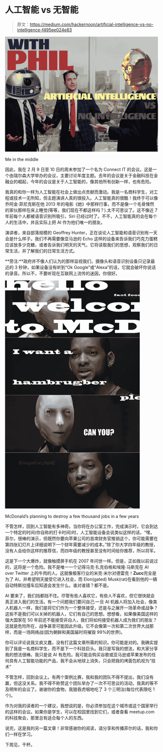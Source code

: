 # 人工智能 vs 无智能

> 原文：<https://medium.com/hackernoon/artificial-intelligence-vs-no-intelligence-f495ee024e83>

![](img/d27453f4924019cc379fcabf9f4be690.png)

Me in the middle

因此，我在 2 月 9 日至 10 日的周末参加了一个名为 Connect IT 的会议。这是一个由瑞尔森大学举办的会议，主要讨论年度主题。去年的会议是关于金融科技在金融业的崛起，今年的会议是关于人工智能的，像其他所有创新一样，也有危险。

我真的和你一样为人工智能在社会上做出点贡献而激动。我是一名商科学生，对工程或技术一无所知，但主题演讲人真的很投入。人工智能真的很酷！我终于可以像乔阿金·菲尼克斯在他 2013 年的电影《她》中那样行事，而不是像一个毛骨悚然的家伙那样在床上睡觉(等等，我们现在不都这样吗？).太不可思议了。这不像近 7 年前每个人都被语音识别所吸引，Siri 已经过时了。不不，人工智能真的会在每个人的生活中，并且实际上把 AI 作为他们唯一的朋友。

演讲者，来自部落规模的 Geoffrey Hunter，正在谈论人工智能和语音识别有一天会是什么样子。我们不再需要像亚马逊的 Echo 这样的设备来告诉我们巧克力蛋糕应该放多少克糖，或者告诉我们明天的天气，它将读取我们的思想，观察我们的日常生活，并了解我们的日常生活方式。

**旁注:**政府并不像人们认为的那样监视我们，摄像头和语音识别设备只记录最近的 3 秒钟，如果设备没有听到“Ok Google”或“Alexa”的话，它就会破坏你说话的录音。所以不，不要听现在互联网上流传的迷因，你很好。

![](img/29e8f79019eb10edba643d8813c37332.png)

McDonald’s planning to destroy a few thousand jobs in a few years

不管怎样，回到人工智能有多神奇。当你将在办公室工作，完成演示时，它会到达一个特定的时间(你自称的打卡时间)时，人工智能设备会说类似这样的话，“嘿，菲尔，很棒的演示，但既然你要向苹果公司的首席财务官推销这个，你可能需要在第四张幻灯片上详细说明下一个财年需要减少的成本。”除了你大学四年级的教授，没有人会给你这样的推荐信，而四年级的教授甚至没有时间给你推荐，所以将军。

这是下一个大爆炸，就像触摸屏手机在 2007 年问世一样。但是，正如我以前说过的，这将是一个危险。我不是唯一一个记得马克·扎克伯格和埃隆·马斯克在 AI over Twitter 上的牛肉的人。这就像极客行业的米克·米尔对德雷克！**Zucc**完全是为了 AI，并希望明天接受它进入社会，而 Elon(gated) Musk(rat)在看到他的一辆自动特斯拉撞车后知道会发生什么。谁对谁错？都不是。

AI 要来了，我们挡都挡不住。尽管有些人喜欢它，有些人不喜欢，但它很快就会真正进入我们的生活。有一个问题我们要问自己:一旦 AI 机器人将加入社会，像类人机器人一样，我们是将它们作为一个整体接受，还是与之展开一场革命或战争？这些不是我们可以关掉的机器人，它们有自己的思想。想想看，如果像美国这样的强大国家在 50 年前还不能接受非白人，我们将如何接受机器人成为我们的朋友？这就是危险所在，战争甚至可能因此升级。它不会像第一次和第二次世界大战那样，而是一场网络战(因为朝鲜和美国届时将摧毁 99%的世界)。

你可以评论说我又疯又蠢，没有打这篇文章所需的知识。你可能是对的。我确实提到了我是一名商科学生，而不是下一个科技巨头。我只是写我的想法，和大家分享我的想法很棒。我只是说 AI 有危险。我可能会购买谷歌或亚马逊或苹果发布的任何具有人工智能功能的产品，我不会从地球上消失，只会把我的烤面包机视为“技术”

不管怎样，回到会议上。有两个案例比赛，我和我的团队不得不提出，我们没有赢，但这没关系。我不得不称赞这个团队举办了一次不可思议的活动，我真的等不及明年的会议了。谢谢你的食物，我狼吞虎咽地吃了 3 个三明治(每位代表限吃 1 个)。

作为对我的读者的一个建议，我想说的是，你必须参加在这个城市或这个国家举行的这样的会议。如果你是学生，可以在校园里找到它们，或者查看 meetup.com 的科技聚会，那里总有适合每个人的东西。

说完，这是我的另一篇文章！非常感谢你的阅读，请分享和传播菲尔的话，我和你们一样在学习。

下周见，干杯。